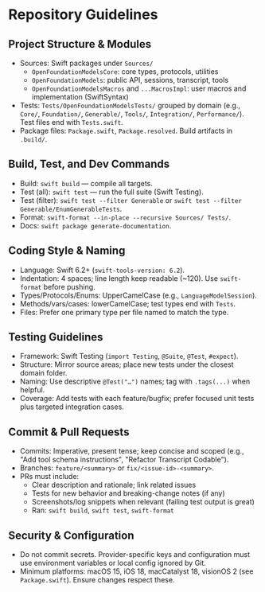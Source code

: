 # Repository Guidelines

## Project Structure & Modules
- Sources: Swift packages under `Sources/`
  - `OpenFoundationModelsCore`: core types, protocols, utilities
  - `OpenFoundationModels`: public API, sessions, transcript, tools
  - `OpenFoundationModelsMacros` and `...MacrosImpl`: user macros and implementation (SwiftSyntax)
- Tests: `Tests/OpenFoundationModelsTests/` grouped by domain (e.g., `Core/`, `Foundation/`, `Generable/`, `Tools/`, `Integration/`, `Performance/`). Test files end with `Tests.swift`.
- Package files: `Package.swift`, `Package.resolved`. Build artifacts in `.build/`.

## Build, Test, and Dev Commands
- Build: `swift build` — compile all targets.
- Test (all): `swift test` — run the full suite (Swift Testing).
- Test (filter): `swift test --filter Generable` or `swift test --filter Generable/EnumGenerableTests`.
- Format: `swift-format --in-place --recursive Sources/ Tests/`.
- Docs: `swift package generate-documentation`.

## Coding Style & Naming
- Language: Swift 6.2+ (`swift-tools-version: 6.2`).
- Indentation: 4 spaces; line length keep readable (~120). Use `swift-format` before pushing.
- Types/Protocols/Enums: UpperCamelCase (e.g., `LanguageModelSession`).
- Methods/vars/cases: lowerCamelCase; test types end with `Tests`.
- Files: Prefer one primary type per file named to match the type.

## Testing Guidelines
- Framework: Swift Testing (`import Testing`, `@Suite`, `@Test`, `#expect`).
- Structure: Mirror source areas; place new tests under the closest domain folder.
- Naming: Use descriptive `@Test("…")` names; tag with `.tags(...)` when helpful.
- Coverage: Add tests with each feature/bugfix; prefer focused unit tests plus targeted integration cases.

## Commit & Pull Requests
- Commits: Imperative, present tense; keep concise and scoped (e.g., "Add tool schema instructions", "Refactor Transcript Codable").
- Branches: `feature/<summary>` or `fix/<issue-id>-<summary>`.
- PRs must include:
  - Clear description and rationale; link related issues
  - Tests for new behavior and breaking-change notes (if any)
  - Screenshots/log snippets when relevant (failing test output is great)
  - Ran: `swift build`, `swift test`, `swift-format`

## Security & Configuration
- Do not commit secrets. Provider-specific keys and configuration must use environment variables or local config ignored by Git.
- Minimum platforms: macOS 15, iOS 18, macCatalyst 18, visionOS 2 (see `Package.swift`). Ensure changes respect these.


